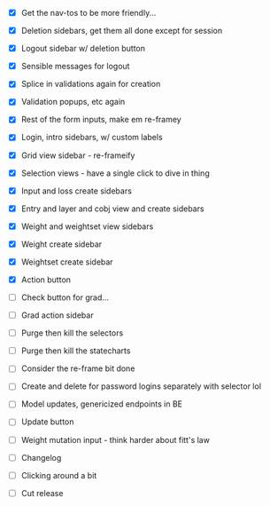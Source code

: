 - [x] Get the nav-tos to be more friendly...
- [x] Deletion sidebars, get them all done except for session
- [x] Logout sidebar w/ deletion button
- [x] Sensible messages for logout
- [x] Splice in validations again for creation

- [x] Validation popups, etc again
- [x] Rest of the form inputs, make em re-framey
- [x] Login, intro sidebars, w/ custom labels

- [x] Grid view sidebar - re-frameify
- [x] Selection views - have a single click to dive in thing

- [x] Input and loss create sidebars
- [x] Entry and layer and cobj view and create sidebars

- [x] Weight and weightset view sidebars
- [x] Weight create sidebar
- [x] Weightset create sidebar
- [x] Action button
- [ ] Check button for grad...
- [ ] Grad action sidebar
- [ ] Purge then kill the selectors
- [ ] Purge then kill the statecharts
- [ ] Consider the re-frame bit done

- [ ] Create and delete for password logins separately with selector lol
- [ ] Model updates, genericized endpoints in BE
- [ ] Update button
- [ ] Weight mutation input - think harder about fitt's law

- [ ] Changelog
- [ ] Clicking around a bit
- [ ] Cut release
